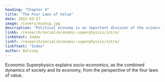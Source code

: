 ```yaml
---
heading: "Chapter 4"
title: "The Four Laws of Value"
date: 2022-03-27
image: /covers/econsp.jpg
description: "Political economy is an important division of the science of government. The object of government is the happiness of men, united in society"
linkb: /research/social/economic-superphysics/intro/
linkbtext: Index
linkf: /research/social/economic-superphysics/intro/
linkftext: "Index"
author: Dalisay
---
```



Economic Superphysics explains socio-economics, as the combined dynamics of society and its economy, from the perspective of the four laws of value. 


